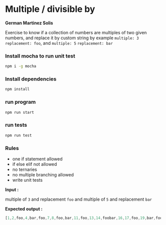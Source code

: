 # Multiple / divisible  by

__German Martinez Solis__

Exercise to know if a collection of numbers are multiples of two given numbers, and replace it by custom string
by example `multiple: 3` `replacement: foo`, and  `multiple: 5` `replacement: bar`


### Install mocha to run unit test

```sh
npm i -g mocha
```

### Install dependencies

```sh
npm install
```

### run program

```sh
npm run start
```

### run tests
```sh
npm run test
```

### Rules
* one if statement allowed
* if else elif not allowed
* no ternaries
* no multiple branching allowed
* write unit tests


__Input :__

multiple of `3` and replacement `foo` and multiple of `5` and replacement `bar`

__Expected output :__

```javascript
[1,2,foo,4,bar,foo,7,8,foo,bar,11,foo,13,14,foobar,16,17,foo,19,bar,foo,22,23,foo,bar,26,foo,28,29,foobar,31,32,foo,34,bar,foo,37,38,foo,bar,41,foo,43,44,foobar,46,47,foo,49,bar,foo,52,53,foo,bar,56,foo,58,59,foobar,61,62,foo,64,bar,foo,67,68,foo,bar,71,foo,73,74,foobar,76,77,foo,79,bar,foo,82,83,foo,bar,86,foo,88,89,foobar,91,92,foo,94,bar,foo,97,98,foo,bar]
```
